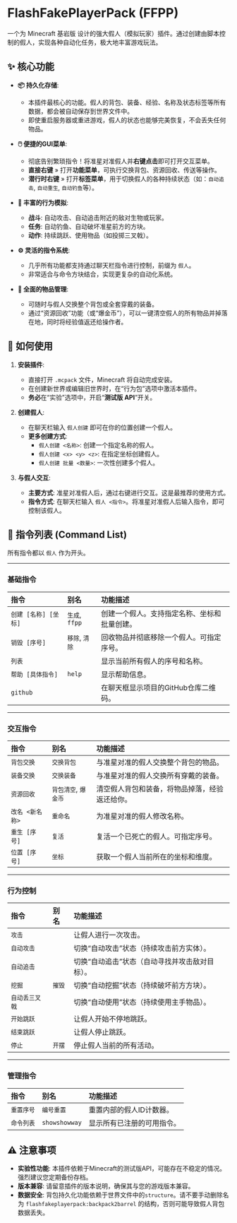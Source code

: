 # FlashFakePlayerPack (FFPP)

一个为 Minecraft 基岩版 设计的强大假人（模拟玩家）插件。通过创建由脚本控制的假人，实现各种自动化任务，极大地丰富游戏玩法。

## ✨ 核心功能

- **📦 持久化存储**:
  - 本插件最核心的功能。假人的背包、装备、经验、名称及状态标签等所有数据，都会被自动保存到世界文件中。
  - 即使重启服务器或重进游戏，假人的状态也能够完美恢复，不会丢失任何物品。

- **🖱️ 便捷的GUI菜单**:
  - 彻底告别繁琐指令！将准星对准假人并**右键点击**即可打开交互菜单。
  - **直接右键** » 打开**功能菜单**，可执行交换背包、资源回收、传送等操作。
  - **潜行时右键** » 打开**标签菜单**，用于切换假人的各种持续状态（如：`自动追击`, `自动重生`, `自动钓鱼`等）。

- **🤖 丰富的行为模拟**:
  - **战斗**: 自动攻击、自动追击附近的敌对生物或玩家。
  - **任务**: 自动钓鱼、自动破坏准星前方的方块。
  - **动作**: 持续跳跃、使用物品（如投掷三叉戟）。

- **⚙️ 灵活的指令系统**:
  - 几乎所有功能都支持通过聊天栏指令进行控制，前缀为 `假人`。
  - 非常适合与命令方块结合，实现更复杂的自动化系统。

- **🎒 全面的物品管理**:
  - 可随时与假人交换整个背包或全套穿戴的装备。
  - 通过“资源回收”功能（或“爆金币”），可以一键清空假人的所有物品并掉落在地，同时将经验值返还给操作者。

## 🚀 如何使用

1.  **安装插件**:
    -   直接打开 `.mcpack` 文件，Minecraft 将自动完成安装。
    -   在创建新世界或编辑旧世界时，在“行为包”选项中激活本插件。
    -   **务必**在“实验”选项中，开启“**测试版 API**”开关。

2.  **创建假人**:
    -   在聊天栏输入 `假人创建` 即可在你的位置创建一个假人。
    -   **更多创建方式**:
        -   `假人创建 <名称>`: 创建一个指定名称的假人。
        -   `假人创建 <x> <y> <z>`: 在指定坐标创建假人。
        -   `假人创建 批量 <数量>`: 一次性创建多个假人。

3.  **与假人交互**:
    -   **主要方式**: 准星对准假人后，通过右键进行交互。这是最推荐的使用方式。
    -   **指令方式**: 在聊天栏输入 `假人 <指令>`。将准星对准假人后输入指令，即可控制该假人。

## 🧾 指令列表 (Command List)

所有指令都以 `假人` 作为开头。

---

### **基础指令**

| 指令 | 别名 | 功能描述 |
| :--- | :--- | :--- |
| `创建 [名称] [坐标]` | `生成`, `ffpp` | 创建一个假人。支持指定名称、坐标和批量创建。 |
| `销毁 [序号]` | `移除`, `清除` | 回收物品并彻底移除一个假人。可指定序号。 |
| `列表` | | 显示当前所有假人的序号和名称。 |
| `帮助 [具体指令]` | `help` | 显示帮助信息。 |
| `github` | | 在聊天框显示项目的GitHub仓库二维码。 |

---

### **交互指令**

| 指令 | 别名 | 功能描述 |
| :--- | :--- | :--- |
| `背包交换` | `交换背包` | 与准星对准的假人交换整个背包的物品。 |
| `装备交换` | `交换装备` | 与准星对准的假人交换所有穿戴的装备。 |
| `资源回收` | `背包清空`, `爆金币` | 清空假人背包和装备，将物品掉落，经验返还给你。 |
| `改名 <新名称>` | `重命名` | 为准星对准的假人修改名称。 |
| `重生 [序号]` | `复活` | 复活一个已死亡的假人。可指定序号。 |
| `位置 [序号]` | `坐标` | 获取一个假人当前所在的坐标和维度。 |

---

### **行为控制**

| 指令 | 别名 | 功能描述 |
| :--- | :--- | :--- |
| `攻击` | | 让假人进行一次攻击。 |
| `自动攻击` | | 切换“自动攻击”状态（持续攻击前方实体）。 |
| `自动追击` | | 切换“自动追击”状态（自动寻找并攻击敌对目标）。 |
| `挖掘` | `摧毁` | 切换“自动挖掘”状态（持续破坏前方方块）。 |
| `自动丢三叉戟`| | 切换“自动使用”状态（持续使用主手物品）。 |
| `开始跳跃` | | 让假人开始不停地跳跃。 |
| `结束跳跃` | | 让假人停止跳跃。 |
| `停止` | `开摆` | 停止假人当前的所有活动。 |

---

### **管理指令**

| 指令 | 别名 | 功能描述 |
| :--- | :--- | :--- |
| `重置序号` | `编号重置` | 重置内部的假人ID计数器。 |
| `命令列表` | `showshowway` | 显示所有已注册的可用指令。 |


## ⚠️ 注意事项

- **实验性功能**: 本插件依赖于Minecraft的测试版API，可能存在不稳定的情况。强烈建议您定期备份存档。
- **版本兼容**: 请留意插件的版本说明，确保其与您的游戏版本兼容。
- **数据安全**: 背包持久化功能依赖于世界文件中的`structure`。请不要手动删除名为 `flashfakeplayerpack:backpack2barrel` 的结构，否则可能导致假人背包数据丢失。
